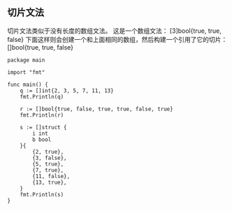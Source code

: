 ## 切片文法

切片文法类似于没有长度的数组文法。
这是一个数组文法：
[3]bool{true, true, false}
下面这样则会创建一个和上面相同的数组，然后构建一个引用了它的切片：
[]bool{true, true, false}

```golang
package main

import "fmt"

func main() {
	q := []int{2, 3, 5, 7, 11, 13}
	fmt.Println(q)

	r := []bool{true, false, true, true, false, true}
	fmt.Println(r)

	s := []struct {
		i int
		b bool
	}{
		{2, true},
		{3, false},
		{5, true},
		{7, true},
		{11, false},
		{13, true},
	}
	fmt.Println(s)
}
```